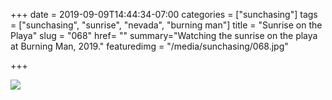 +++
date = 2019-09-09T14:44:34-07:00
categories = ["sunchasing"]
tags = ["sunchasing", "sunrise", "nevada", "burning man"]
title = "Sunrise on the Playa"
slug = "068"
href= ""
summary="Watching the sunrise on the playa at Burning Man, 2019."
featuredimg = "/media/sunchasing/068.jpg"

+++

<img src="/media/sunchasing/068.jpg" />